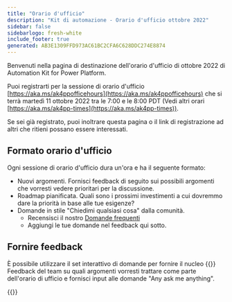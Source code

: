 ```yaml
---
title: "Orario d'ufficio"
description: "Kit di automazione - Orario d'ufficio ottobre 2022"
sidebar: false
sidebarlogo: fresh-white
include_footer: true
generated: AB3E1309FFD973AC61BC2CFA6C628DDC274E8874
---
```


Benvenuti nella pagina di destinazione dell'orario d'ufficio di ottobre 2022 di Automation Kit for Power Platform.

Puoi registrarti per la sessione di orario d'ufficio [https://aka.ms/ak4ppofficehours](https://aka.ms/ak4ppofficehours) che si terrà martedì 11 ottobre 2022 tra le 7:00 e le 8:00 PDT (Vedi altri orari [https://aka.ms/ak4pp-times](https://aka.ms/ak4pp-times)).

Se sei già registrato, puoi inoltrare questa pagina o il link di registrazione ad altri che ritieni possano essere interessati.

## Formato orario d'ufficio

Ogni sessione di orario d'ufficio dura un'ora e ha il seguente formato:

- Nuovi argomenti. Fornisci feedback di seguito sui possibili argomenti che vorresti vedere prioritari per la discussione.
- Roadmap pianificata. Quali sono i prossimi investimenti a cui dovremmo dare la priorità in base alle tue esigenze?
- Domande in stile "Chiedimi qualsiasi cosa" dalla comunità.
    - Recensisci il nostro [Domande frequenti](/it/frequently-asked-questions)
    - Aggiungi le tue domande nel feedback qui sotto.

## Fornire feedback

È possibile utilizzare il set interattivo di domande per fornire il nucleo {{<product-name>}} Feedback del team su quali argomenti vorresti trattare come parte dell'orario di ufficio e fornisci input alle domande "Any ask me anything".

{{<questions name="/content/it/office-hours/october-2022.json" completed="Grazie per aver completato il feedback" showNavigationButtons="false" locale="it">}}
